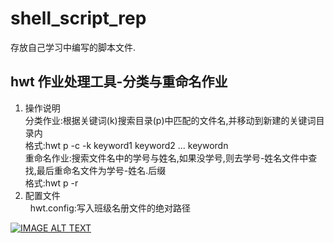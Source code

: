 shell_script_rep
======

存放自己学习中编写的脚本文件.

## hwt  作业处理工具-分类与重命名作业

1. 操作说明    
 分类作业:根据关键词(k)搜索目录(p)中匹配的文件名,并移动到新建的关键词目录内      
 格式:hwt p -c -k keyword1 keyword2 ... keywordn     
 重命名作业:搜索文件名中的学号与姓名,如果没学号,则去学号-姓名文件中查找,最后重命名文件为学号-姓名.后缀     
 格式:hwt p -r   
2. 配置文件   
   hwt.config:写入班级名册文件的绝对路径
   
   
[![IMAGE ALT TEXT](http://img.youtube.com/vi/DNkRy3mrb2Y/0.jpg)](https://youtu.be/DNkRy3mrb2Y)

